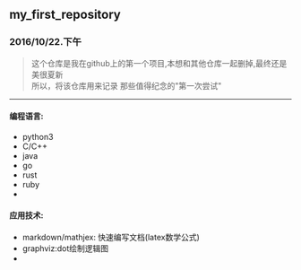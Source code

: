 ## my_first_repository
### 2016/10/22.下午

> 这个仓库是我在github上的第一个项目,本想和其他仓库一起删掉,最终还是美很夏新  
> 所以，将该仓库用来记录 那些值得纪念的"第一次尝试"
---
#### 编程语言:
- python3
- C/C++
- java
- go
- rust
- ruby
- 
#### 应用技术:
- markdown/mathjex: 快速编写文档(latex数学公式)
- graphviz:dot绘制逻辑图
- 
